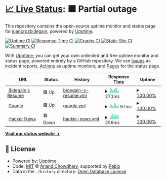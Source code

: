 # [📈 Live Status](https://demo.upptime.js.org): <!--live status--> **🟧 Partial outage**

This repository contains the open-source uptime monitor and status page for [juancruzbidegain](https://demo.upptime.js.org), powered by [Upptime](https://github.com/upptime/upptime).

[![Uptime CI](https://github.com/juancruzbidegain/upptime/workflows/Uptime%20CI/badge.svg)](https://github.com/juancruzbidegain/upptime/actions?query=workflow%3A%22Uptime+CI%22)
[![Response Time CI](https://github.com/juancruzbidegain/upptime/workflows/Response%20Time%20CI/badge.svg)](https://github.com/juancruzbidegain/upptime/actions?query=workflow%3A%22Response+Time+CI%22)
[![Graphs CI](https://github.com/juancruzbidegain/upptime/workflows/Graphs%20CI/badge.svg)](https://github.com/juancruzbidegain/upptime/actions?query=workflow%3A%22Graphs+CI%22)
[![Static Site CI](https://github.com/juancruzbidegain/upptime/workflows/Static%20Site%20CI/badge.svg)](https://github.com/juancruzbidegain/upptime/actions?query=workflow%3A%22Static+Site+CI%22)
[![Summary CI](https://github.com/juancruzbidegain/upptime/workflows/Summary%20CI/badge.svg)](https://github.com/juancruzbidegain/upptime/actions?query=workflow%3A%22Summary+CI%22)

With [Upptime](https://upptime.js.org), you can get your own unlimited and free uptime monitor and status page, powered entirely by a GitHub repository. We use [Issues](https://github.com/juancruzbidegain/upptime/issues) as incident reports, [Actions](https://github.com/juancruzbidegain/upptime/actions) as uptime monitors, and [Pages](https://demo.upptime.js.org) for the status page.

<!--start: status pages-->
<!-- This summary is generated by Upptime (https://github.com/upptime/upptime) -->
<!-- Do not edit this manually, your changes will be overwritten -->
<!-- prettier-ignore -->
| URL | Status | History | Response Time | Uptime |
| --- | ------ | ------- | ------------- | ------ |
| <img alt="" src="https://icons.duckduckgo.com/ip3/www.bidegain.com.ar.ico" height="13"> [Bidegain's Resume](https://www.bidegain.com.ar) | 🟩 Up | [bidegain-s-resume.yml](https://github.com/juancruzbidegain/upptime/commits/HEAD/history/bidegain-s-resume.yml) | <details><summary><img alt="Response time graph" src="./graphs/bidegain-s-resume/response-time-week.png" height="20"> 271ms</summary><br><a href="https://demo.upptime.js.org/history/bidegain-s-resume"><img alt="Response time 285" src="https://img.shields.io/endpoint?url=https%3A%2F%2Fraw.githubusercontent.com%2Fjuancruzbidegain%2Fupptime%2FHEAD%2Fapi%2Fbidegain-s-resume%2Fresponse-time.json"></a><br><a href="https://demo.upptime.js.org/history/bidegain-s-resume"><img alt="24-hour response time 185" src="https://img.shields.io/endpoint?url=https%3A%2F%2Fraw.githubusercontent.com%2Fjuancruzbidegain%2Fupptime%2FHEAD%2Fapi%2Fbidegain-s-resume%2Fresponse-time-day.json"></a><br><a href="https://demo.upptime.js.org/history/bidegain-s-resume"><img alt="7-day response time 271" src="https://img.shields.io/endpoint?url=https%3A%2F%2Fraw.githubusercontent.com%2Fjuancruzbidegain%2Fupptime%2FHEAD%2Fapi%2Fbidegain-s-resume%2Fresponse-time-week.json"></a><br><a href="https://demo.upptime.js.org/history/bidegain-s-resume"><img alt="30-day response time 285" src="https://img.shields.io/endpoint?url=https%3A%2F%2Fraw.githubusercontent.com%2Fjuancruzbidegain%2Fupptime%2FHEAD%2Fapi%2Fbidegain-s-resume%2Fresponse-time-month.json"></a><br><a href="https://demo.upptime.js.org/history/bidegain-s-resume"><img alt="1-year response time 285" src="https://img.shields.io/endpoint?url=https%3A%2F%2Fraw.githubusercontent.com%2Fjuancruzbidegain%2Fupptime%2FHEAD%2Fapi%2Fbidegain-s-resume%2Fresponse-time-year.json"></a></details> | <details><summary><a href="https://demo.upptime.js.org/history/bidegain-s-resume">100.00%</a></summary><a href="https://demo.upptime.js.org/history/bidegain-s-resume"><img alt="All-time uptime 100.00%" src="https://img.shields.io/endpoint?url=https%3A%2F%2Fraw.githubusercontent.com%2Fjuancruzbidegain%2Fupptime%2FHEAD%2Fapi%2Fbidegain-s-resume%2Fuptime.json"></a><br><a href="https://demo.upptime.js.org/history/bidegain-s-resume"><img alt="24-hour uptime 100.00%" src="https://img.shields.io/endpoint?url=https%3A%2F%2Fraw.githubusercontent.com%2Fjuancruzbidegain%2Fupptime%2FHEAD%2Fapi%2Fbidegain-s-resume%2Fuptime-day.json"></a><br><a href="https://demo.upptime.js.org/history/bidegain-s-resume"><img alt="7-day uptime 100.00%" src="https://img.shields.io/endpoint?url=https%3A%2F%2Fraw.githubusercontent.com%2Fjuancruzbidegain%2Fupptime%2FHEAD%2Fapi%2Fbidegain-s-resume%2Fuptime-week.json"></a><br><a href="https://demo.upptime.js.org/history/bidegain-s-resume"><img alt="30-day uptime 100.00%" src="https://img.shields.io/endpoint?url=https%3A%2F%2Fraw.githubusercontent.com%2Fjuancruzbidegain%2Fupptime%2FHEAD%2Fapi%2Fbidegain-s-resume%2Fuptime-month.json"></a><br><a href="https://demo.upptime.js.org/history/bidegain-s-resume"><img alt="1-year uptime 100.00%" src="https://img.shields.io/endpoint?url=https%3A%2F%2Fraw.githubusercontent.com%2Fjuancruzbidegain%2Fupptime%2FHEAD%2Fapi%2Fbidegain-s-resume%2Fuptime-year.json"></a></details>
| <img alt="" src="https://icons.duckduckgo.com/ip3/www.google.com.ico" height="13"> [Google](https://www.google.com) | 🟩 Up | [google.yml](https://github.com/juancruzbidegain/upptime/commits/HEAD/history/google.yml) | <details><summary><img alt="Response time graph" src="./graphs/google/response-time-week.png" height="20"> 97ms</summary><br><a href="https://demo.upptime.js.org/history/google"><img alt="Response time 101" src="https://img.shields.io/endpoint?url=https%3A%2F%2Fraw.githubusercontent.com%2Fjuancruzbidegain%2Fupptime%2FHEAD%2Fapi%2Fgoogle%2Fresponse-time.json"></a><br><a href="https://demo.upptime.js.org/history/google"><img alt="24-hour response time 89" src="https://img.shields.io/endpoint?url=https%3A%2F%2Fraw.githubusercontent.com%2Fjuancruzbidegain%2Fupptime%2FHEAD%2Fapi%2Fgoogle%2Fresponse-time-day.json"></a><br><a href="https://demo.upptime.js.org/history/google"><img alt="7-day response time 97" src="https://img.shields.io/endpoint?url=https%3A%2F%2Fraw.githubusercontent.com%2Fjuancruzbidegain%2Fupptime%2FHEAD%2Fapi%2Fgoogle%2Fresponse-time-week.json"></a><br><a href="https://demo.upptime.js.org/history/google"><img alt="30-day response time 101" src="https://img.shields.io/endpoint?url=https%3A%2F%2Fraw.githubusercontent.com%2Fjuancruzbidegain%2Fupptime%2FHEAD%2Fapi%2Fgoogle%2Fresponse-time-month.json"></a><br><a href="https://demo.upptime.js.org/history/google"><img alt="1-year response time 101" src="https://img.shields.io/endpoint?url=https%3A%2F%2Fraw.githubusercontent.com%2Fjuancruzbidegain%2Fupptime%2FHEAD%2Fapi%2Fgoogle%2Fresponse-time-year.json"></a></details> | <details><summary><a href="https://demo.upptime.js.org/history/google">100.00%</a></summary><a href="https://demo.upptime.js.org/history/google"><img alt="All-time uptime 100.00%" src="https://img.shields.io/endpoint?url=https%3A%2F%2Fraw.githubusercontent.com%2Fjuancruzbidegain%2Fupptime%2FHEAD%2Fapi%2Fgoogle%2Fuptime.json"></a><br><a href="https://demo.upptime.js.org/history/google"><img alt="24-hour uptime 100.00%" src="https://img.shields.io/endpoint?url=https%3A%2F%2Fraw.githubusercontent.com%2Fjuancruzbidegain%2Fupptime%2FHEAD%2Fapi%2Fgoogle%2Fuptime-day.json"></a><br><a href="https://demo.upptime.js.org/history/google"><img alt="7-day uptime 100.00%" src="https://img.shields.io/endpoint?url=https%3A%2F%2Fraw.githubusercontent.com%2Fjuancruzbidegain%2Fupptime%2FHEAD%2Fapi%2Fgoogle%2Fuptime-week.json"></a><br><a href="https://demo.upptime.js.org/history/google"><img alt="30-day uptime 100.00%" src="https://img.shields.io/endpoint?url=https%3A%2F%2Fraw.githubusercontent.com%2Fjuancruzbidegain%2Fupptime%2FHEAD%2Fapi%2Fgoogle%2Fuptime-month.json"></a><br><a href="https://demo.upptime.js.org/history/google"><img alt="1-year uptime 100.00%" src="https://img.shields.io/endpoint?url=https%3A%2F%2Fraw.githubusercontent.com%2Fjuancruzbidegain%2Fupptime%2FHEAD%2Fapi%2Fgoogle%2Fuptime-year.json"></a></details>
| <img alt="" src="https://icons.duckduckgo.com/ip3/news.ycombinator.com.ico" height="13"> [Hacker News](https://news.ycombinator.com) | 🟥 Down | [hacker-news.yml](https://github.com/juancruzbidegain/upptime/commits/HEAD/history/hacker-news.yml) | <details><summary><img alt="Response time graph" src="./graphs/hacker-news/response-time-week.png" height="20"> 259ms</summary><br><a href="https://demo.upptime.js.org/history/hacker-news"><img alt="Response time 246" src="https://img.shields.io/endpoint?url=https%3A%2F%2Fraw.githubusercontent.com%2Fjuancruzbidegain%2Fupptime%2FHEAD%2Fapi%2Fhacker-news%2Fresponse-time.json"></a><br><a href="https://demo.upptime.js.org/history/hacker-news"><img alt="24-hour response time 226" src="https://img.shields.io/endpoint?url=https%3A%2F%2Fraw.githubusercontent.com%2Fjuancruzbidegain%2Fupptime%2FHEAD%2Fapi%2Fhacker-news%2Fresponse-time-day.json"></a><br><a href="https://demo.upptime.js.org/history/hacker-news"><img alt="7-day response time 259" src="https://img.shields.io/endpoint?url=https%3A%2F%2Fraw.githubusercontent.com%2Fjuancruzbidegain%2Fupptime%2FHEAD%2Fapi%2Fhacker-news%2Fresponse-time-week.json"></a><br><a href="https://demo.upptime.js.org/history/hacker-news"><img alt="30-day response time 246" src="https://img.shields.io/endpoint?url=https%3A%2F%2Fraw.githubusercontent.com%2Fjuancruzbidegain%2Fupptime%2FHEAD%2Fapi%2Fhacker-news%2Fresponse-time-month.json"></a><br><a href="https://demo.upptime.js.org/history/hacker-news"><img alt="1-year response time 246" src="https://img.shields.io/endpoint?url=https%3A%2F%2Fraw.githubusercontent.com%2Fjuancruzbidegain%2Fupptime%2FHEAD%2Fapi%2Fhacker-news%2Fresponse-time-year.json"></a></details> | <details><summary><a href="https://demo.upptime.js.org/history/hacker-news">100.00%</a></summary><a href="https://demo.upptime.js.org/history/hacker-news"><img alt="All-time uptime 100.00%" src="https://img.shields.io/endpoint?url=https%3A%2F%2Fraw.githubusercontent.com%2Fjuancruzbidegain%2Fupptime%2FHEAD%2Fapi%2Fhacker-news%2Fuptime.json"></a><br><a href="https://demo.upptime.js.org/history/hacker-news"><img alt="24-hour uptime 99.99%" src="https://img.shields.io/endpoint?url=https%3A%2F%2Fraw.githubusercontent.com%2Fjuancruzbidegain%2Fupptime%2FHEAD%2Fapi%2Fhacker-news%2Fuptime-day.json"></a><br><a href="https://demo.upptime.js.org/history/hacker-news"><img alt="7-day uptime 100.00%" src="https://img.shields.io/endpoint?url=https%3A%2F%2Fraw.githubusercontent.com%2Fjuancruzbidegain%2Fupptime%2FHEAD%2Fapi%2Fhacker-news%2Fuptime-week.json"></a><br><a href="https://demo.upptime.js.org/history/hacker-news"><img alt="30-day uptime 100.00%" src="https://img.shields.io/endpoint?url=https%3A%2F%2Fraw.githubusercontent.com%2Fjuancruzbidegain%2Fupptime%2FHEAD%2Fapi%2Fhacker-news%2Fuptime-month.json"></a><br><a href="https://demo.upptime.js.org/history/hacker-news"><img alt="1-year uptime 100.00%" src="https://img.shields.io/endpoint?url=https%3A%2F%2Fraw.githubusercontent.com%2Fjuancruzbidegain%2Fupptime%2FHEAD%2Fapi%2Fhacker-news%2Fuptime-year.json"></a></details>

<!--end: status pages-->

[**Visit our status website →**](https://demo.upptime.js.org)

## 📄 License

- Powered by: [Upptime](https://github.com/upptime/upptime)
- Code: [MIT](./LICENSE) © [Anand Chowdhary](https://anandchowdhary.com), supported by [Pabio](https://pabio.com)
- Data in the `./history` directory: [Open Database License](https://opendatacommons.org/licenses/odbl/1-0/)
